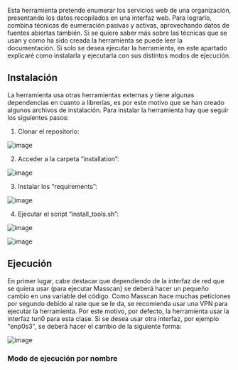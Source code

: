 Esta herramienta pretende enumerar los servicios web de una organización, presentando los datos recopilados en una interfaz web. Para lograrlo, combina técnicas de eumeración pasivas y activas, aprovechando datos de fuentes abiertas también. Si se quiere saber más sobre las técnicas que se usan y como ha sido creada la herramienta se puede leer la documentación. Si solo se desea ejecutar la herramienta, en este apartado explicaré como instalarla y ejecutarla con sus distintos modos de ejecución.

## Instalación
La herramienta usa otras herramientas externas y tiene algunas dependencias en cuanto a librerías, es por este motivo que se han creado algunos archivos de instalación.
Para instalar la herramienta hay que seguir los siguientes pasos:
1. Clonar el repositorio:
   
![image](https://github.com/user-attachments/assets/8112d149-76cf-4ddf-ae75-cbd6ff0c2c26)

2. Acceder a la carpeta “installation”:
   
![image](https://github.com/user-attachments/assets/c74c04e3-a427-48bf-a433-2c3dfeab52b5)

3. Instalar los “requirements”:
   
![image](https://github.com/user-attachments/assets/6f285d78-9a4a-49d9-a1af-538e7ce4d104)

4. Ejecutar el script “install_tools.sh”:
   
![image](https://github.com/user-attachments/assets/33a30ae7-600c-45ed-9dd8-9610d8b2827f)

![image](https://github.com/user-attachments/assets/4bc6ba02-b39c-431c-b25b-a90524ee717b)


## Ejecución
En primer lugar, cabe destacar que dependiendo de la interfaz de red que se quiera usar (para ejecutar Masscan) se deberá hacer un pequeño cambio en una variable del código. Como Masscan hace muchas peticiones por segundo debido al rate que se le da, se recomienda usar una VPN para ejecutar la herramienta. Por este motivo, por defecto, la herramienta usar la interfaz tun0 para esta clase. Si se desea usar otra interfaz, por ejemplo "enp0s3", se deberá hacer el cambio de la siguiente forma:

![image](https://github.com/user-attachments/assets/49cf699f-5a0a-4ce5-a15b-7c6f0e325167)

### Modo de ejecución por nombre


